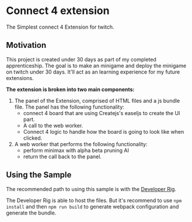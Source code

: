# Connect 4 extension
The Simplest connect 4 Extension for twitch.

## Motivation
This project is created under 30 days as part of my completed apprenticeship. The goal is to make an minigame and deploy the minigame on twitch under 30 days. It'll act as an learning experience for my future extensions. 

__The extension is broken into two main components:__

1. The panel of the Extension, comprised of HTML files and a js bundle file. The panel has the following functionality:
    * connect 4 board that are using Createjs's easeljs to create the UI part.
    * A call to the web worker.
    * Connect 4 logic to handle how the board is going to look like when clicked.
2. A web worker that performs the following functionality:
    * perform minimax with alpha beta pruning AI
    * return the call back to the panel.

## Using the Sample
The recommended path to using this sample is with the [Developer Rig](https://github.com/twitchdev/developer-rig).

The Developer Rig is able to host the files. But it's recommend to use `npm install` and then `npm run build` to generate webpack configuration and generate the bundle.
